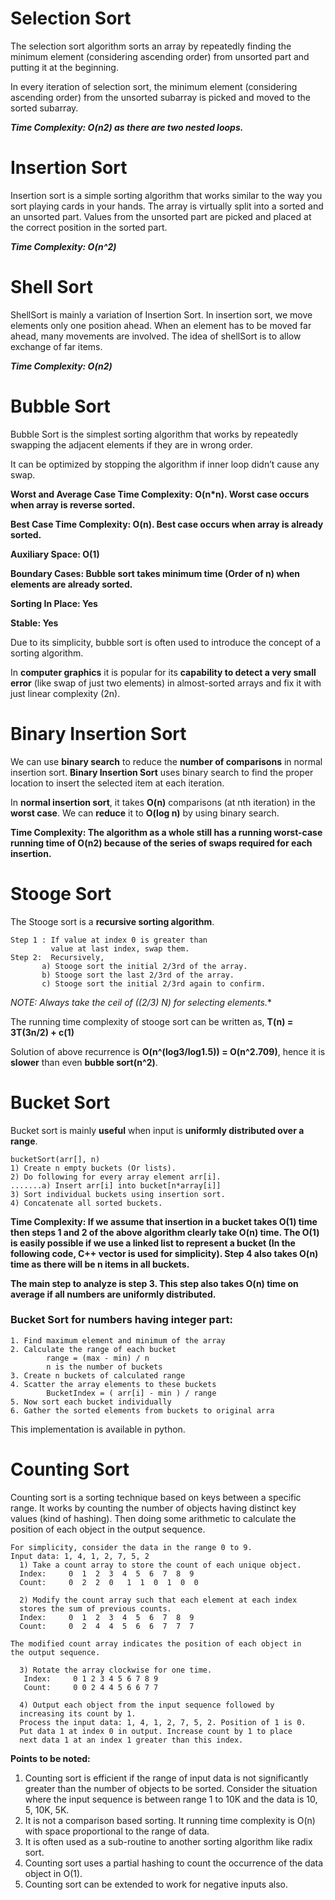 # Selection Sort
The selection sort algorithm sorts an array by repeatedly finding the minimum element (considering ascending order) from unsorted part and putting it at the beginning.

In every iteration of selection sort, the minimum element (considering ascending order) from the unsorted subarray is picked and moved to the sorted subarray.

***Time Complexity: O(n2) as there are two nested loops.***

# Insertion Sort
Insertion sort is a simple sorting algorithm that works similar to the way you sort playing cards in your hands. The array is virtually split into a sorted and an unsorted part. Values from the unsorted part are picked and placed at the correct position in the sorted part.

***Time Complexity: O(n^2)***

# Shell Sort
ShellSort is mainly a variation of Insertion Sort. In insertion sort, we move elements only one position ahead. When an element has to be moved far ahead, many movements are involved. The idea of shellSort is to allow exchange of far items. 

***Time Complexity: O(n2)***

# Bubble Sort
Bubble Sort is the simplest sorting algorithm that works by repeatedly swapping the adjacent elements if they are in wrong order.

It can be optimized by stopping the algorithm if inner loop didn’t cause any swap. 

**Worst and Average Case Time Complexity: O(n*n). Worst case occurs when array is reverse sorted.**

**Best Case Time Complexity: O(n). Best case occurs when array is already sorted.**

**Auxiliary Space: O(1)**

**Boundary Cases: Bubble sort takes minimum time (Order of n) when elements are already sorted.**

**Sorting In Place: Yes**

**Stable: Yes**

Due to its simplicity, bubble sort is often used to introduce the concept of a sorting algorithm.
 
In **computer graphics** it is popular for its **capability to detect a very small error** (like swap of just two elements) in almost-sorted arrays and fix it with just linear complexity (2n).

# Binary Insertion Sort

We can use **binary search** to reduce the **number of comparisons** in normal insertion sort. **Binary Insertion Sort** uses binary search to find the proper location to insert the selected item at each iteration. 

In **normal insertion sort**, it takes **O(n)** comparisons (at nth iteration) in the **worst case**. We can **reduce** it to **O(log n)** by using binary search.

**Time Complexity: The algorithm as a whole still has a running worst-case running time of O(n2) because of the series of swaps required for each insertion.**

# Stooge Sort

The Stooge sort is a **recursive sorting algorithm**.

```
Step 1 : If value at index 0 is greater than
         value at last index, swap them.
Step 2:  Recursively, 
       a) Stooge sort the initial 2/3rd of the array.
       b) Stooge sort the last 2/3rd of the array.
       c) Stooge sort the initial 2/3rd again to confirm.
```

**NOTE: Always take the ceil of ((2/3)* N) for selecting elements.**

The running time complexity of stooge sort can be written as,
**T(n) = 3T(3n/2) + c(1)**

Solution of above recurrence is **O(n^(log3/log1.5)) = O(n^2.709)**, hence it is **slower** than even **bubble sort(n^2)**. 

# Bucket Sort
Bucket sort is mainly **useful** when input is **uniformly distributed over a range**.

```
bucketSort(arr[], n)
1) Create n empty buckets (Or lists).
2) Do following for every array element arr[i].
.......a) Insert arr[i] into bucket[n*array[i]]
3) Sort individual buckets using insertion sort.
4) Concatenate all sorted buckets.
```

**Time Complexity: If we assume that insertion in a bucket takes O(1) time then steps 1 and 2 of the above algorithm clearly take O(n) time. The O(1) is easily possible if we use a linked list to represent a bucket (In the following code, C++ vector is used for simplicity). Step 4 also takes O(n) time as there will be n items in all buckets.** 

**The main step to analyze is step 3. This step also takes O(n) time on average if all numbers are uniformly distributed.**

### Bucket Sort for numbers having integer part:
```
1. Find maximum element and minimum of the array
2. Calculate the range of each bucket
        range = (max - min) / n
        n is the number of buckets
3. Create n buckets of calculated range
4. Scatter the array elements to these buckets
        BucketIndex = ( arr[i] - min ) / range
5. Now sort each bucket individually
6. Gather the sorted elements from buckets to original arra
```

This implementation is available in python.

# Counting Sort
Counting sort is a sorting technique based on keys between a specific range. It works by counting the number of objects having distinct key values (kind of hashing). Then doing some arithmetic to calculate the position of each object in the output sequence.
```
For simplicity, consider the data in the range 0 to 9. 
Input data: 1, 4, 1, 2, 7, 5, 2
  1) Take a count array to store the count of each unique object.
  Index:     0  1  2  3  4  5  6  7  8  9
  Count:     0  2  2  0   1  1  0  1  0  0

  2) Modify the count array such that each element at each index 
  stores the sum of previous counts. 
  Index:     0  1  2  3  4  5  6  7  8  9
  Count:     0  2  4  4  5  6  6  7  7  7

The modified count array indicates the position of each object in 
the output sequence.

  3) Rotate the array clockwise for one time.
   Index:     0 1 2 3 4 5 6 7 8 9
   Count:     0 0 2 4 4 5 6 6 7 7
  
  4) Output each object from the input sequence followed by 
  increasing its count by 1.
  Process the input data: 1, 4, 1, 2, 7, 5, 2. Position of 1 is 0.
  Put data 1 at index 0 in output. Increase count by 1 to place 
  next data 1 at an index 1 greater than this index.
```

**Points to be noted:**
1. Counting sort is efficient if the range of input data is not significantly greater than the number of objects to be sorted. Consider the situation where the input sequence is between range 1 to 10K and the data is 10, 5, 10K, 5K. 
2. It is not a comparison based sorting. It running time complexity is O(n) with space proportional to the range of data. 
3. It is often used as a sub-routine to another sorting algorithm like radix sort. 
4. Counting sort uses a partial hashing to count the occurrence of the data object in O(1). 
5. Counting sort can be extended to work for negative inputs also.